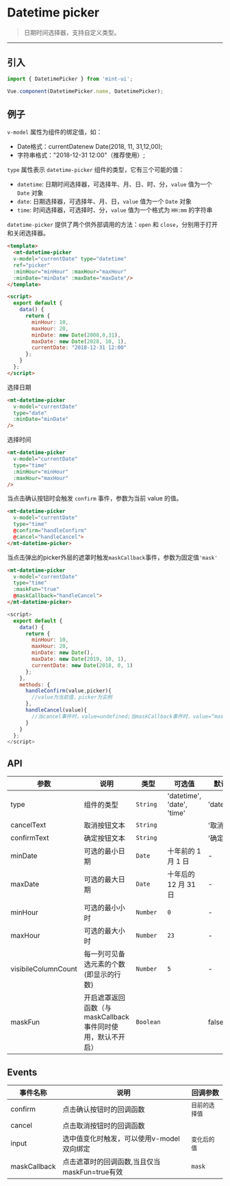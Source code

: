 # Datetime picker

> 日期时间选择器，支持自定义类型。

-------------

## 引入

```javascript
import { DatetimePicker } from 'mint-ui';

Vue.component(DatetimePicker.name, DatetimePicker);
```

## 例子

`v-model` 属性为组件的绑定值，如：
*  Date格式：currentDatenew Date(2018, 11, 31,12,00);
*  字符串格式："2018-12-31 12:00"（推荐使用）;

`type` 属性表示 `datetime-picker` 组件的类型，它有三个可能的值：
*  `datetime`: 日期时间选择器，可选择年、月、日、时、分，`value` 值为一个 `Date` 对象
*  `date`: 日期选择器，可选择年、月、日，`value` 值为一个 `Date` 对象
*  `time`: 时间选择器，可选择时、分，`value` 值为一个格式为 `HH:mm` 的字符串

`datetime-picker` 提供了两个供外部调用的方法：`open` 和 `close`，分别用于打开和关闭选择器。

```html
<template>
  <mt-datetime-picker
  v-model="currentDate" type="datetime"
  ref="picker"
  :minHour="minHour" :maxHour="maxHour"
  :minDate="minDate" :maxDate="maxDate"/>
</template>

<script>
  export default {
    data() {
      return {
        minHour: 10,
        maxHour: 20,
        minDate: new Date(2008,0,31),
        maxDate: new Date(2028, 10, 1),
        currentDate: "2018-12-31 12:00"
      };
    }
  };
</script>
```


选择日期

```html
<mt-datetime-picker
  v-model="currentDate"
  type="date"
  :minDate="minDate"
/>
```


选择时间

```html
<mt-datetime-picker
  v-model="currentDate"
  type="time"
  :minHour="minHour"
  :maxHour="maxHour"
/>
```


当点击确认按钮时会触发 `confirm` 事件，参数为当前 value 的值。

```html
<mt-datetime-picker
  v-model="currentDate"
  type="time"
  @confirm="handleConfirm"
  @cancel="handleCancel">
</mt-datetime-picker>
```


当点击弹出的picker外层的遮罩时触发`maskCallback`事件，参数为固定值`'mask'`

```html
<mt-datetime-picker
  v-model="currentDate"
  type="time"
  :maskFun="true"
  @maskCallback="handleCancel">
</mt-datetime-picker>
```
```javaScript
<script>
  export default {
    data() {
      return {
        minHour: 10,
        maxHour: 20,
        minDate: new Date(),
        maxDate: new Date(2019, 10, 1),
        currentDate: new Date(2018, 0, 1)
      };
    },
    methods: {
      handleConfirm(value,picker){
        //value为当前值，picker为实例
      },
      handleCancel(value){
        //当cancel事件时，value=undefined;当maskCallback事件时，value=“mask”
      }
    }
  };
</script>
```

## API
| 参数 | 说明 | 类型 | 可选值 | 默认值 |
|------|-------|---------|-------|--------|
| type | 组件的类型 | `String` | 'datetime', 'date', 'time' | 'datetime' |
| cancelText | 取消按钮文本 | `String` | | '取消' |
| confirmText | 确定按钮文本 | `String` | | '确定' |
| minDate | 可选的最小日期 | `Date` | 十年前的 1 月 1 日 | - |
| maxDate | 可选的最大日期 | `Date` | 十年后的 12 月 31 日 | - |
| minHour | 可选的最小小时 | `Number` | `0` | - |
| maxHour | 可选的最大小时 | `Number` | `23` | - |
| visibileColumnCount | 每一列可见备选元素的个数(即显示的行数) | `Number` | `5` | - |
| maskFun | 开启遮罩返回函数（与maskCallback事件同时使用，默认不开启） | `Boolean` |  | false |


## Events
| 事件名称 | 说明 | 回调参数 |
|------|-------|---------|
| confirm | 点击确认按钮时的回调函数 | `目前的选择值` |
| cancel | 点击取消按钮时的回调函数 |  |
| input | 选中值变化时触发，可以使用v-model双向绑定 | `变化后的值` |
| maskCallback | 点击遮罩时的回调函数,当且仅当maskFun=true有效 | `mask` |

